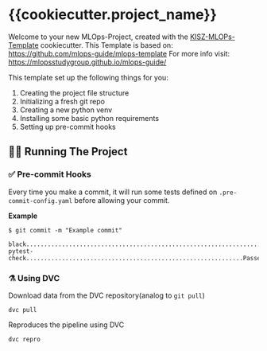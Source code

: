 # {{cookiecutter.project_name}}

Welcome to your new MLOps-Project, created with the [KISZ-MLOPs-Template](https://github.com/sirexeclp/mlops-template) cookiecutter.
This Template is based on: https://github.com/mlops-guide/mlops-template
For more info visit: https://mlopsstudygroup.github.io/mlops-guide/

This template set up the following things for you:

1. Creating the project file structure
2. Initializing a fresh git repo
3. Creating a new python venv
4. Installing some basic python requirements
5. Setting up pre-commit hooks

## 🏃🏻 Running The Project

### ✅ Pre-commit Hooks

Every time you make a commit, it will run some tests defined on ```.pre-commit-config.yaml``` before allowing your commit.

**Example**
```
$ git commit -m "Example commit"

black....................................................................Passed
pytest-check.............................................................Passed
```

### ⚗️ Using DVC

Download data from the DVC repository(analog to ```git pull```)
```
dvc pull
```

Reproduces the pipeline using DVC
```
dvc repro
```
